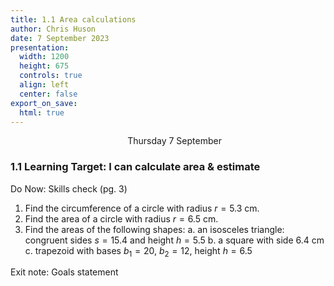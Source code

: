 ```yaml
---
title: 1.1 Area calculations
author: Chris Huson
date: 7 September 2023
presentation:
  width: 1200
  height: 675
  controls: true
  align: left
  center: false
export_on_save:
  html: true
---
```


<!-- slide -->
$\hspace{5cm}$ Thursday 7 September

### 1.1 Learning Target: I can calculate area & estimate

Do Now: Skills check (pg. 3)

1. Find the circumference of a circle with radius $r=5.3$ cm.
2. Find the area of a circle with radius $r=6.5$ cm.
3. Find the areas of the following shapes:
a. an isosceles triangle: congruent sides $s=15.4$ and
height $h=5.5$
b. a square with side 6.4 cm
c. trapezoid with bases $b_1=20$, $b_2=12$, height $h=6.5$

Exit note: Goals statement

<!-- slide -->